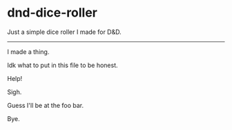 # dnd-dice-roller
Just a simple dice roller I made for D&amp;D.
___
I made a thing.

Idk what to put in this file to be honest.

Help!

Sigh.

Guess I'll be at the foo bar.

Bye.
